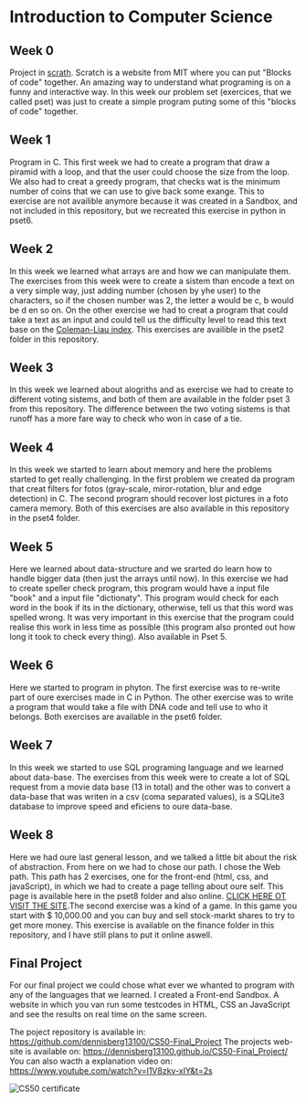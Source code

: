 # Introduction to Computer Science

## Week 0

Project in [scrath](https://scratch.mit.edu/). Scratch is a website from MIT where you can put "Blocks of code" together. An amazing way to understand what programing is on a funny and interactive way. In this week our problem set (exercices, that we called pset) was just to create a simple program puting some of this "blocks of code" together.

## Week 1

Program in C. This first week we had to create a program that draw a piramid with a loop, and that the user could choose the size from the loop. We also had to creat a greedy program, that checks wat is the minimum number of coins that we can use to give back some exange. This to exercise are not availible anymore because it was created in a Sandbox, and not included in this repository, but we recreated this exercise in python in pset6.

## Week 2

In this week we learned what arrays are and how we can manipulate them. The exercises from this week were to create a sistem than encode a text on a very simple way, just adding number (chosen by yhe user) to the characters, so if the chosen number was 2, the letter a  would be c, b would be d en so on. On the other exercise we had to creat a program that could take a text as an input and could tell us the difficulty level to read this text base on the [Coleman-Liau index](https://en.wikipedia.org/wiki/Coleman%E2%80%93Liau_index). This exercises are availible in the pset2 folder in this repository.

## Week 3

In this week we learned about alogriths and as exercise we had to create to different voting sistems, and both of them are available in the folder pset 3 from this repository. The difference between the two voting sistems is that runoff has a more fare way to check who won in case of a tie.

## Week 4

In this week we started to learn about memory and here the problems started to get really challenging. In the first problem we created da program that creat filters for fotos (gray-scale, miror-rotation, blur and edge detection) in C. The second program should recover lost pictures in a foto camera memory. Both of this exercises are also available in this repository in the pset4 folder.

## Week 5

Here we learned about data-structure and we srarted do learn how to handle bigger data (then just the arrays until now). In this exercise we had to create speller check program, this program would have a input file "book" and a input file "dictionaty". This program would check for each word in the book if its in the dictionary, otherwise, tell us that this word was spelled wrong. It was very important in this exercise that the program could realise this work in less time as possible (this program also pronted out how long it took to check every thing). Also available in Pset 5.

## Week 6

Here we started to program in phyton. The first exercise was to re-write part of oure exercises made in C in Python. The other exercise was to write a program that would take a file with DNA code and tell use to who it belongs. Both exercises are available in the pset6 folder.

## Week 7

In this week we started to use SQL programing language and we learned about data-base. The exercises from this week were to create a lot of SQL request from a movie data base (13 in total) and the other was to convert a data-base that was writen in a csv (coma separated values), is a SQLite3 database to improve speed and eficiens to oure data-base.

## Week 8

Here we had oure last general lesson, and we talked a little bit about the risk of abstraction. From here on we had to chose our path. I chose the Web path. This path has 2 exercises, one for the front-end (html, css, and javaScript), in which we had to create a page telling about oure self. This page is available here in the pset8 folder and also online. [CLICK HERE OT VISIT THE SITE](https://dennisberg13100.github.io/homepage-CS50/).The second exercise was a kind of a game. In this game you start with $ 10,000.00 and you can buy and sell stock-markt shares to try to get more money. This exercise is available on the finance folder in this repository, and I have still plans to put it online aswell.

## Final Project

For our final project we could chose what ever we whanted to program with any of the languages that we learned. I created a Front-end Sandbox. A website in which you van run some testcodes in HTML, CSS an JavaScript and see the results on real time on the same screen.

The poject repository is available in: https://github.com/dennisberg13100/CS50-Final_Project
The projects web-site is available on: https://dennisberg13100.github.io/CS50-Final_Project/
You can also wacth a explanation video on: https://www.youtube.com/watch?v=l1V8zkv-xIY&t=2s

![CS50 certificate](/CS50xcertificate.png)